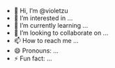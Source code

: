 - 👋 Hi, I’m @violetzu
- 👀 I’m interested in ...
- 🌱 I’m currently learning ...
- 💞️ I’m looking to collaborate on ...
- 📫 How to reach me ...
- 😄 Pronouns: ...
- ⚡ Fun fact: ...

<!---
violetzu/violetzu is a ✨ special ✨ repository because its `README.md` (this file) appears on your GitHub profile.
You can click the Preview link to take a look at your changes.
--->
